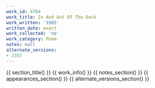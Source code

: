```yaml
---
work_id: 4784
work_title: In And Out Of The Dark
work_written: '1985'
written_date: exact
work_collected: 'no'
work_category: Poem
notes: null
alternate_versions:
- 2357
---
```


{{ section_title() }}
{{ work_info() }}
{{ notes_section() }}
{{ appearances_section() }}
{{ alternate_versions_section() }}